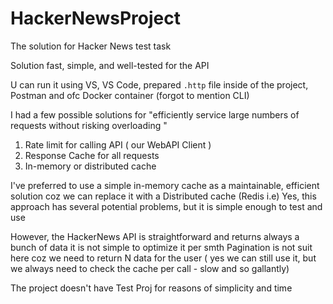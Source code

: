 # HackerNewsProject
 The solution for Hacker News test task

Solution fast, simple, and well-tested for the API

U can run it using VS, VS Code, prepared `.http` file inside of the project, Postman and ofc Docker container  (forgot to mention CLI)

I had a few possible solutions for "efficiently service large numbers of requests without risking overloading "
1. Rate limit for calling API ( our WebAPI Client )
2. Response Cache for all requests
3. In-memory or distributed cache

I've preferred to use a simple in-memory cache as a maintainable, efficient solution coz we can replace it with a Distributed cache (Redis i.e)
Yes, this approach has several potential problems, but it is simple enough to test and use

However, the HackerNews API is straightforward and returns always a bunch of data it is not simple to optimize it per smth
Pagination is not suit here coz we need to return N data for the user ( yes we can still use it, but we always need to check the cache per call - slow and so gallantly)

The project doesn't have Test Proj for reasons of simplicity and time 

